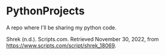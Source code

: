 # PythonProjects
A repo where I'll be sharing my python code.

Shrek (n.d.). Scripts.com. Retrieved November 30, 2022, from https://www.scripts.com/script/shrek_18069.
